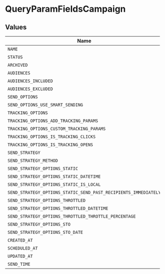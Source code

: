 # QueryParamFieldsCampaign


## Values

| Name                                                            | Value                                                           |
| --------------------------------------------------------------- | --------------------------------------------------------------- |
| `NAME`                                                          | name                                                            |
| `STATUS`                                                        | status                                                          |
| `ARCHIVED`                                                      | archived                                                        |
| `AUDIENCES`                                                     | audiences                                                       |
| `AUDIENCES_INCLUDED`                                            | audiences.included                                              |
| `AUDIENCES_EXCLUDED`                                            | audiences.excluded                                              |
| `SEND_OPTIONS`                                                  | send_options                                                    |
| `SEND_OPTIONS_USE_SMART_SENDING`                                | send_options.use_smart_sending                                  |
| `TRACKING_OPTIONS`                                              | tracking_options                                                |
| `TRACKING_OPTIONS_ADD_TRACKING_PARAMS`                          | tracking_options.add_tracking_params                            |
| `TRACKING_OPTIONS_CUSTOM_TRACKING_PARAMS`                       | tracking_options.custom_tracking_params                         |
| `TRACKING_OPTIONS_IS_TRACKING_CLICKS`                           | tracking_options.is_tracking_clicks                             |
| `TRACKING_OPTIONS_IS_TRACKING_OPENS`                            | tracking_options.is_tracking_opens                              |
| `SEND_STRATEGY`                                                 | send_strategy                                                   |
| `SEND_STRATEGY_METHOD`                                          | send_strategy.method                                            |
| `SEND_STRATEGY_OPTIONS_STATIC`                                  | send_strategy.options_static                                    |
| `SEND_STRATEGY_OPTIONS_STATIC_DATETIME`                         | send_strategy.options_static.datetime                           |
| `SEND_STRATEGY_OPTIONS_STATIC_IS_LOCAL`                         | send_strategy.options_static.is_local                           |
| `SEND_STRATEGY_OPTIONS_STATIC_SEND_PAST_RECIPIENTS_IMMEDIATELY` | send_strategy.options_static.send_past_recipients_immediately   |
| `SEND_STRATEGY_OPTIONS_THROTTLED`                               | send_strategy.options_throttled                                 |
| `SEND_STRATEGY_OPTIONS_THROTTLED_DATETIME`                      | send_strategy.options_throttled.datetime                        |
| `SEND_STRATEGY_OPTIONS_THROTTLED_THROTTLE_PERCENTAGE`           | send_strategy.options_throttled.throttle_percentage             |
| `SEND_STRATEGY_OPTIONS_STO`                                     | send_strategy.options_sto                                       |
| `SEND_STRATEGY_OPTIONS_STO_DATE`                                | send_strategy.options_sto.date                                  |
| `CREATED_AT`                                                    | created_at                                                      |
| `SCHEDULED_AT`                                                  | scheduled_at                                                    |
| `UPDATED_AT`                                                    | updated_at                                                      |
| `SEND_TIME`                                                     | send_time                                                       |
